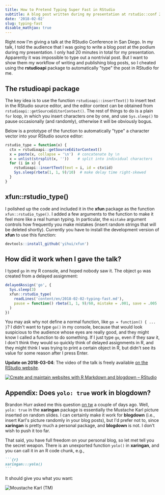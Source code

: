 ```yaml
---
title: How to Pretend Typing Super Fast in RStudio
subtitle: A blog post written during my presentation at rstudio::conf 2018
date: '2018-02-02'
slug: typing-fast
disable_mathjax: true
---
```


Right now I'm giving a talk at the RStudio Conference in San Diego. In my talk, I told the audience that I was going to write a blog post at the podium during my presentation. I only had 20 minutes in total for my presentation. Apparently it was impossible to type out a nontrivial post. But I want to show them my workflow of writing and publishing blog posts, so I cheated using the **rstudioapi** package to automatically "type" the post in RStudio for me.

## The rstudioapi package

The key idea is to use the function `rstudioapi::insertText()` to insert text in the RStudio source editor, and the editor context can be obtained from `rstudioapi::getSourceEditorContext()`. The rest of things to do is a plain `for` loop, in which you insert characters one by one, and use `Sys.sleep()` to pause occasionally (and randomly), otherwise it will be obviously bogus.

Below is a prototype of the function to automatically "type" a character vector into your RStudio source editor:

```r
rstudio_type = function(x) {
  ctx = rstudioapi::getSourceEditorContext()
  x = paste(x, collapse = '\n')  # concatenate by \n
  x = unlist(strsplit(x, ''))    # split into individual characters
  for (i in x) {
    rstudioapi::insertText(text = i, id = ctx$id)
    Sys.sleep(rbeta(1, 1, 9)/10)  # make delay time right-skewed
  }
}
```

## xfun::rstudio_type()

I polished up the code and included it in the **xfun** package as the function `xfun::rstudio_type()`. I added a few arguments to the function to make it feel more like a real human typing. In particular, the `mistake` argument controls how frequently you make mistakes (insert random strings that will be deleted shortly). Currently you have to install the development version of **xfun** to use this function:

```r
devtools::install_github('yihui/xfun')
```

## How did it work when I gave the talk?

I typed `go` in my R console, and hoped nobody saw it. The object `go` was created from a delayed assignment:

```r
delayedAssign('go', {
  Sys.sleep(3)
  xfun::rstudio_type(
    readLines('content/en/2018-02-02-typing-fast.md'),
    pause = function() rbeta(1, 1, 9)/60, mistake = .001, save = .005
  )
})
```

You may ask why not define a normal function, like `go = function() { ... }`? I didn't want to type `go()` in my console, because that would look suspicious to the audience whose eyes are really good, and they might know I called a function to do something. If I just type `go`, even if they saw it, I don't think they would so quickly think of delayed assignments in R, and they might think I was trying to print a certain object in R, but didn't see its value for some reason after I press Enter.

**Update on 2018-03-04**: The video of the talk is freely available [on the RStudio website](https://www.rstudio.com/resources/videos/create-and-maintain-websites-with-r-markdown-and-blogdown/).

[![Create and maintain websites with R Markdown and blogdown – RStudio](https://embedwistia-a.akamaihd.net/deliveries/3a89d37534901d8aea63adaa722e644c547345ce.jpg?image_play_button_size=2x&image_crop_resized=960x540&image_play_button=1&image_play_button_color=4287c7e0)](https://www.rstudio.com/resources/videos/create-and-maintain-websites-with-r-markdown-and-blogdown/?wvideo=zvnt290yte)

## Appendix: Does `yolo: true` work in blogdown?

Brandon Hurr asked me this question [on tw](https://tw.com/bhive01/status/958543255955693574) a couple of days ago. Well, `yolo: true` in the **xaringan** package is essentially the Mustache Karl picture inserted on random slides. I can certainly make it work for **blogdown** (i.e., insert Karl's picture randomly in your blog posts), but I'd prefer not to, since **xaringan** is pretty much a personal package, and **blogdown** is not. I don't wish to push it too far.

That said, you have full freedom on your personal blog, so let met tell you the secret weapon. There is an unexported function `yolo()` in **xaringan**, and you can call it in an R code chunk, e.g.,

````markdown
```{r}
xaringan:::yolo()
```
````

It should give you what you want:

![Moustache Karl (TM)](https://github.com/yihui/xaringan/releases/download/v0.0.2/karl-moustache.jpg)
